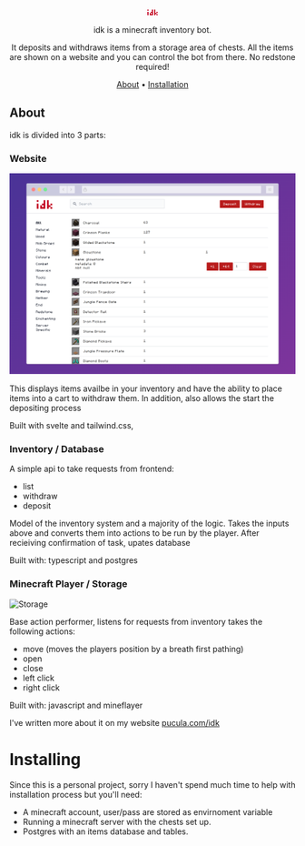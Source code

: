
<div align="center">

![Logo](https://raw.githubusercontent.com/lazydancer/idk/0979dcfd4745d6a4848bcd430e977de8bd648d6f/img/logo.svg)

idk is a minecraft inventory bot. 

It deposits and withdraws items from a storage area of chests. All the items are shown on a website and you can control the bot from there. No redstone required!

[About](#about) •
[Installation](#installation) 

</div>

## About

idk is divided into 3 parts:

### Website

![Website](https://raw.githubusercontent.com/lazydancer/idk/main/img/screenshot-rocks%20(1).png)

This displays items availbe in your inventory and have the ability to place items into a cart to withdraw them. In addition, also allows the start the depositing process 

Built with svelte and tailwind.css,

### Inventory / Database
A simple api to take requests from frontend:
- list
- withdraw
- deposit

Model of the inventory system and a majority of the logic. Takes the inputs above and converts them into actions to be run by the player. After recieiving confirmation of task, upates database

Built with: typescript and postgres 

### Minecraft Player / Storage

![Storage](https://github.com/lazydancer/idk/blob/main/img/Screenshot%20from%202022-10-02%2009-06-44.png?raw=true)

Base action performer, listens for requests from inventory takes the following actions:
- move (moves the players position by a breath first pathing)
- open 
- close
- left click
- right click

Built with: javascript and mineflayer

I've written more about it on my website [pucula.com/idk](https://pucula.com/idk)

# Installing

Since this is a personal project, sorry I haven't spend much time to help with installation process but you'll need:
- A minecraft account, user/pass are stored as envirnoment variable
- Running a minecraft server with the chests set up.
- Postgres with an items database and tables. 

